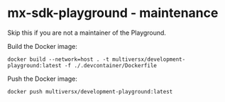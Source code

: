 # mx-sdk-playground - maintenance

Skip this if you are not a maintainer of the Playground.

Build the Docker image:

```
docker build --network=host . -t multiversx/development-playground:latest -f ./.devcontainer/Dockerfile
```

Push the Docker image:

```
docker push multiversx/development-playground:latest
```
